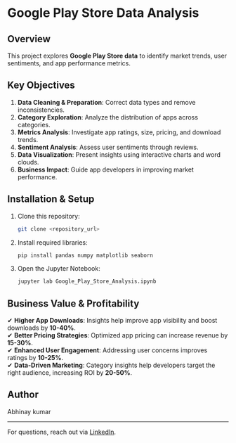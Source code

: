 # Google Play Store Data Analysis

## Overview
This project explores **Google Play Store data** to identify market trends, user sentiments, and app performance metrics.

## Key Objectives
1. **Data Cleaning & Preparation**: Correct data types and remove inconsistencies.
2. **Category Exploration**: Analyze the distribution of apps across categories.
3. **Metrics Analysis**: Investigate app ratings, size, pricing, and download trends.
4. **Sentiment Analysis**: Assess user sentiments through reviews.
5. **Data Visualization**: Present insights using interactive charts and word clouds.
6. **Business Impact**: Guide app developers in improving market performance.

## Installation & Setup
1. Clone this repository:
   ```bash
   git clone <repository_url>
   ```
2. Install required libraries:
   ```bash
   pip install pandas numpy matplotlib seaborn 
   ```
3. Open the Jupyter Notebook:
   ```bash
   jupyter lab Google_Play_Store_Analysis.ipynb
   ```

## Business Value & Profitability
✔ **Higher App Downloads**: Insights help improve app visibility and boost downloads by **10-40%**.  
✔ **Better Pricing Strategies**: Optimized app pricing can increase revenue by **15-30%**.  
✔ **Enhanced User Engagement**: Addressing user concerns improves ratings by **10-25%**.  
✔ **Data-Driven Marketing**: Category insights help developers target the right audience, increasing ROI by **20-50%**.  

## Author
Abhinay kumar

---
For questions, reach out via [LinkedIn](https://linkedin.com/in/theabhinaykumar).
